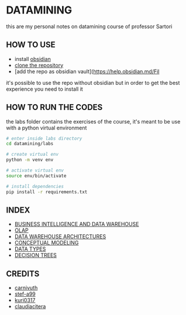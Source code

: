 # DATAMINING

this are my personal notes on datamining course of professor Sartori


## HOW TO USE
- install [obsidian](https://obsidian.md/)
- [clone the repository](https://github.com/carnivuth/gip.git)
- [add the repo as obsidian vault](https://help.obsidian.md/Fil

it's possible to use the repo without obsidian but in order to get the best experience you need to install it

## HOW TO RUN THE CODES

the labs folder contains the exercises of the course, it's meant to be use with a python virtual environment

```bash
# enter inside labs directory
cd datamining/labs

# create virtual env 
python -m venv env

# activate virtual env
source env/bin/activate

# install dependencies
pip install -r requirements.txt
```

## INDEX

- [BUSINESS INTELLIGENCE AND DATA WAREHOUSE](pages/BUSINESS%20INTELLIGENCE%20AND%20DATA%20WAREHOUSE.md)
- [OLAP](pages/OLAP.md)
- [DATA WAREHOUSE ARCHITECTURES](pages/DATA%20WAREHOUSE%20ARCHITECTURES.md)
- [CONCEPTUAL MODELING](pages/CONCEPTUAL%20MODELING.md)
- [DATA TYPES](DATA%20TYPES.md)
- [DECISION TREES](DECISION%20TREES.md)


## CREDITS

- [carnivuth](https://github.com/carnivuth)
- [stef-a99](https://github.com/stef-a99)
- [kuri0317](https://github.com/kuri0317)
- [claudiacitera](https://github.com/claudiacitera)